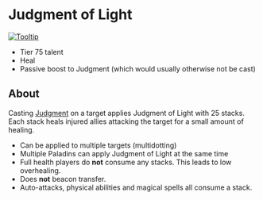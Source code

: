 # Judgment of Light

[![Tooltip](https://user-images.githubusercontent.com/4565223/39959219-ff9ca07e-560e-11e8-9757-56ce122c10fc.png)](https://beta.wowdb.com/spells/183778-judgment-of-light)

- Tier 75 talent
- Heal
- Passive boost to Judgment (which would usually otherwise not be cast)

## About

Casting [Judgment](../../Judgment.md) on a target applies Judgment of Light with 25 stacks. Each stack heals injured allies attacking the target for a small amount of healing.

- Can be applied to multiple targets (multidotting)
- Multiple Paladins can apply Judgment of Light at the same time
- Full health players do **not** consume any stacks. This leads to low overhealing.
- Does **not** beacon transfer.
- Auto-attacks, physical abilities and magical spells all consume a stack.
